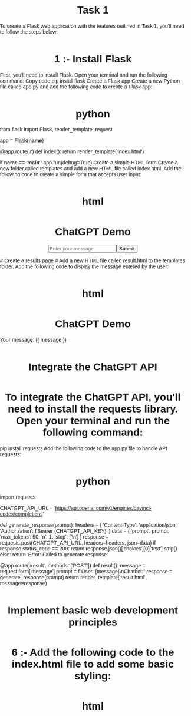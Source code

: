 # Task 1  

To create a Flask web application with the features outlined in Task 1, you'll need to follow the steps below:

# 1 :- Install Flask
First, you'll need to install Flask. Open your terminal and run the following command:
Copy code
pip install flask
Create a Flask app
Create a new Python file called app.py and add the following code to create a Flask app:
# python

from flask import Flask, render_template, request

app = Flask(__name__)

@app.route('/')
def index():
    return render_template('index.html')

if __name__ == '__main__':
    app.run(debug=True)
Create a simple HTML form
Create a new folder called templates and add a new HTML file called index.html. Add the following code to create a simple form that accepts user input:
# html
<!DOCTYPE html>
<html>
  <head>
    <title>ChatGPT Demo</title>
  </head>
  <body>
    <h1>ChatGPT Demo</h1>
    <form method="POST" action="/result">
      <input type="text" name="message" placeholder="Enter your message">
      <button type="submit">Submit</button>
    </form>
  </body>
</html>
# Create a results page
# Add a new HTML file called result.html to the templates folder. Add the following code to display the message entered by the user:

# html
<!DOCTYPE html>
<html>
  <head>
    <title>ChatGPT Demo</title>
  </head>
  <body>
    <h1>ChatGPT Demo</h1>
    <p>Your message: {{ message }}</p>
  </body>
</html>

# Integrate the ChatGPT API
# To integrate the ChatGPT API, you'll need to install the requests library. Open your terminal and run the following command:

pip install requests
Add the following code to the app.py file to handle API requests:

# python
import requests

CHATGPT_API_URL = 'https://api.openai.com/v1/engines/davinci-codex/completions'

def generate_response(prompt):
    headers = {
        'Content-Type': 'application/json',
        'Authorization': f'Bearer {CHATGPT_API_KEY}'
    }
    data = {
        'prompt': prompt,
        'max_tokens': 50,
        'n': 1,
        'stop': ['\n']
    }
    response = requests.post(CHATGPT_API_URL, headers=headers, json=data)
    if response.status_code == 200:
        return response.json()['choices'][0]['text'].strip()
    else:
        return 'Error: Failed to generate response'

@app.route('/result', methods=['POST'])
def result():
    message = request.form['message']
    prompt = f"User: {message}\nChatbot:"
    response = generate_response(prompt)
    return render_template('result.html', message=response)
# Implement basic web development principles
# 6 :- Add the following code to the index.html file to add some basic styling:
# html
 <!DOCTYPE html>
<html>
  <head>
    <title>ChatGPT Demo</title>
    <style>
      body {
        font-family: Arial, sans-serif;
        margin: 0;
        padding: 0;
      }
      h1 {
        text-align: center;
        margin-top: 50px;
      }
      form {
        display: flex;
        justify-content: center;
        align-items: center;
        margin-top: 
        }
        
# how the Flask app might be structured and implemented to satisfy the requirements of Task 2:

# python

from flask import Flask, render_template, request, jsonify
import openai
import os

# Set up the OpenAI API key
openai.api_key = os.environ.get('OPENAI_API_KEY')

# Initialize the Flask application
app = Flask(__name__)

# Define the route for the homepage
@app.route('/', methods=['GET', 'POST'])
def home():
    if request.method == 'GET':
        return render_template('index.html')
    elif request.method == 'POST':
        prompt = request.form.get('prompt')
        if not prompt:
            error_message = "Please provide a prompt."
            return render_template('index.html', error_message=error_message)
        try:
            response = openai.Completion.create(
                engine='text-davinci-002',
                prompt=prompt,
                max_tokens=1024,
                n=1,
                stop=None,
                temperature=0.5,
            )
            generated_text = response.choices[0].text
            return render_template('results.html', generated_text=generated_text)
        except Exception as e:
            error_message = f"An error occurred: {str(e)}"
            return render_template('index.html', error_message=error_message)

# Define the route for the ChatGPT API integration
@app.route('/api/generate', methods=['POST'])
def generate_text():
    data = request.json
    if not data:
        return jsonify({'error': 'No JSON data provided.'}), 400
    prompt = data.get('prompt')
    if not prompt:
        return jsonify({'error': 'No prompt provided.'}), 400
    try:
        response = openai.Completion.create(
            engine='text-davinci-002',
            prompt=prompt,
            max_tokens=1024,
            n=1,
            stop=None,
            temperature=0.5,
        )
        generated_text = response.choices[0].text
        return jsonify({'generated_text': generated_text}), 200
    except Exception as e:
        return jsonify({'error': str(e)}), 500

# Run the Flask application
if __name__ == '__main__':
    app.run(debug=True)
In this example, the Flask app defines two routes: one for the homepage and one for the ChatGPT API integration. The home() function handles both GET and POST requests to the homepage. GET requests simply render the index.html template, which contains an HTML form for submitting prompts. POST requests process the submitted form data and generate text using the OpenAI API. If no prompt is provided, an error message is displayed on the homepage. If an error occurs during text generation, the error message is displayed on the homepage.

The generate_text() function handles POST requests to the /api/generate endpoint. It expects JSON data with a prompt field. If no JSON data is provided or if no prompt is provided, an error response is returned. Otherwise, text is generated using the OpenAI API and returned as JSON data.

To test the app, you could run it locally using python app.py and use a tool like curl or a web client like Postman to send requests to the endpoints. For example, to test the /api/generate endpoint, you could send a POST request with a JSON body like {"prompt": "Hello, world!"} and check the response to ensure that generated text is returned.


# Task 3:

1a. Purpose and Functionality:
The web application is a text generation tool that uses the GPT-3.5 language model to generate natural language text based on user prompts. The application provides a web-based interface for users to input prompts and receive generated text in response. The ChatGPT API is integrated into the application to generate text based on user prompts.

1b. Instructions for Setup, Installation, and Running the Application:

Clone the repository from GitHub.
Install the required Python packages using pip: pip install -r requirements.txt
Set the environment variable OPENAI_API_KEY to your OpenAI API key.
Run the application using Flask: flask run
Access the application by visiting http://localhost:5000 in your web browser.
1c. Examples of API Calls and Responses:
Example Request to /api/generate:

# bash

POST /api/generate HTTP/1.1
Host: localhost:5000
Content-Type: application/json

{
    "prompt": "Once upon a time",
    "max_tokens": 50,
    "temperature": 0.8,
    "n": 1,
    "stop": "."
}
Example Response from /api/generate:

# less

HTTP/1.1 200 OK
Content-Type: application/json

{
    "text": "Once upon a time, in a far-off land, there lived a powerful wizard named Merlin. He was known throughout the land for his magical powers, and many






